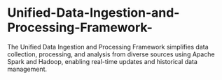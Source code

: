 # Unified-Data-Ingestion-and-Processing-Framework-
The Unified Data Ingestion and Processing Framework simplifies data collection, processing, and analysis from diverse sources using Apache Spark and Hadoop, enabling real-time updates and historical data management.